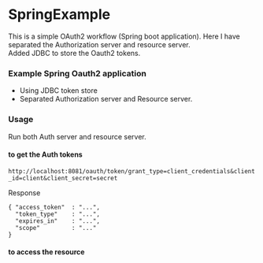 # SpringExample

This is a simple OAuth2 workflow (Spring boot application). Here I have separated the Authorization server and resource server.  
Added JDBC to store the Oauth2 tokens.



### Example Spring Oauth2 application 
* Using JDBC token store 
* Separated Authorization server and Resource server. 


### Usage

Run both Auth server and resource server. 

#### to get the Auth tokens

`http://localhost:8081/oauth/token/grant_type=client_credentials&client_id=client&client_secret=secret`

Response 
```
{ "access_token"  : "...",
  "token_type"    : "...",
  "expires_in"    : "...",
  "scope"         : "..."
}
```
#### to access the resource 

